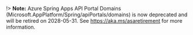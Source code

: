 !> **Note:** Azure Spring Apps API Portal Domains (Microsoft.AppPlatform/Spring/apiPortals/domains) is now deprecated and will be retired on 2028-05-31. See https://aka.ms/asaretirement for more information.